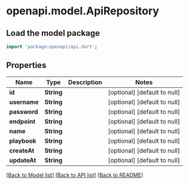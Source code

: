 # openapi.model.ApiRepository

## Load the model package
```dart
import 'package:openapi/api.dart';
```

## Properties
Name | Type | Description | Notes
------------ | ------------- | ------------- | -------------
**id** | **String** |  | [optional] [default to null]
**username** | **String** |  | [optional] [default to null]
**password** | **String** |  | [optional] [default to null]
**endpoint** | **String** |  | [optional] [default to null]
**name** | **String** |  | [optional] [default to null]
**playbook** | **String** |  | [optional] [default to null]
**createAt** | **String** |  | [optional] [default to null]
**updateAt** | **String** |  | [optional] [default to null]

[[Back to Model list]](../README.md#documentation-for-models) [[Back to API list]](../README.md#documentation-for-api-endpoints) [[Back to README]](../README.md)


